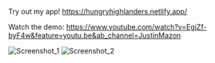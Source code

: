 Try out my app!
https://hungryhighlanders.netlify.app/

Watch the demo:
https://www.youtube.com/watch?v=EgjZf-byF4w&feature=youtu.be&ab_channel=JustinMazon

![Screenshot_1](https://user-images.githubusercontent.com/83481452/200152497-7f6e41ae-63a5-4cd4-b89b-e4c7b9a819f1.png)
![Screenshot_2](https://user-images.githubusercontent.com/83481452/200152500-9b1bdefa-8829-4d64-aa7d-5e491860662b.png)

